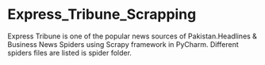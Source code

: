 # Express_Tribune_Scrapping
Express Tribune is one of the popular news sources of Pakistan.Headlines & Business News Spiders using Scrapy framework in PyCharm. Different spiders files are listed is spider folder.
